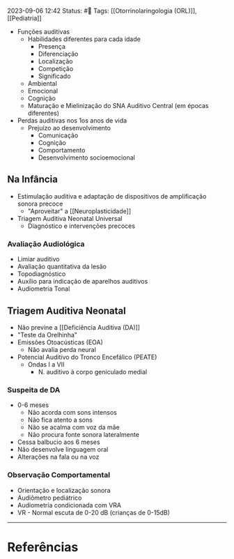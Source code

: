 2023-09-06 12:42
Status: #🌱 
Tags: [[Otorrinolaringologia (ORL)]], [[Pediatria]]
<br/>
- Funções auditivas
	- Habilidades diferentes para cada idade
		- Presença
		- Diferenciação
		- Localização
		- Competição
		- Significado
	- Ambiental
	- Emocional
	- Cognição
	- Maturação e Mielinização do SNA Auditivo Central (em épocas diferentes)
- Perdas auditivas nos 1os anos de vida
	- Prejuízo ao desenvolvimento
		- Comunicação
		- Cognição
		- Comportamento
		- Desenvolvimento socioemocional
## Na Infância
- Estimulação auditiva e adaptação de dispositivos de amplificação sonora precoce
	- "Aproveitar" a [[Neuroplasticidade]]
- Triagem Auditiva Neonatal Universal
	- Diagnóstico e intervenções precoces
### Avaliação Audiológica
- Limiar auditivo
- Avaliação quantitativa da lesão
- Topodiagnóstico
- Auxílio para indicação de aparelhos auditivos
- Audiometria Tonal
## Triagem Auditiva Neonatal
- Não previne a [[Deficiência Auditiva (DA)]]
- "Teste da Orelhinha"
- Emissões Otoacústicas (EOA)
	- Não avalia perda neural
- Potencial Auditivo do Tronco Encefálico (PEATE)
	- Ondas I a VII
		- N. auditivo à corpo geniculado medial
### Suspeita de DA
- 0-6 meses
	- Não acorda com sons intensos
	- Não fica atento a sons
	- Não se acalma com voz da mãe
	- Não procura fonte sonora lateralmente
- Cessa balbucio aos 6 meses
- Não desenvolve linguagem oral
- Alterações na fala ou na voz
### Observação Comportamental
- Orientação e localização sonora
- Audiômetro pediátrico
- Audiometria condicionada com VRA
- VR - Normal escuta de 0-20 dB (crianças de 0-15dB)
____
# Referências

